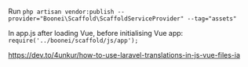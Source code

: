 Run
`php artisan vendor:publish --provider="Boonei\Scaffold\ScaffoldServiceProvider" --tag="assets"`

In app.js after loading Vue, before initialising Vue app:
`require('../boonei/scaffold/js/app');`

https://dev.to/4unkur/how-to-use-laravel-translations-in-js-vue-files-ia
